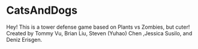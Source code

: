 # CatsAndDogs

Hey! This is a tower defense game based on Plants vs Zombies, but cuter! Created by Tommy Vu, Brian Liu, Steven (Yuhao) Chen ,Jessica Susilo, and Deniz Erisgen. 
